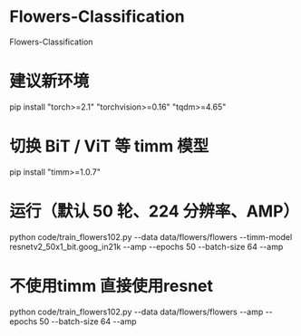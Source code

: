 # Flowers-Classification
Flowers-Classification


# 建议新环境
pip install "torch>=2.1" "torchvision>=0.16" "tqdm>=4.65"

# 切换 BiT / ViT 等 timm 模型
pip install "timm>=1.0.7"

# 运行（默认 50 轮、224 分辨率、AMP）
python code/train_flowers102.py --data data/flowers/flowers --timm-model resnetv2_50x1_bit.goog_in21k  --amp --epochs 50 --batch-size 64 --amp
# 不使用timm 直接使用resnet
python code/train_flowers102.py --data data/flowers/flowers   --amp --epochs 50 --batch-size 64 --amp